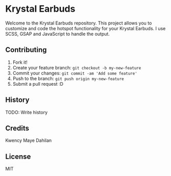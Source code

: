 # Krystal Earbuds

Welcome to the Krystal Earbuds repository. This project allows you to customize and code the hotspot functionality for your Krystal Earbuds. I use SCSS, GSAP and JavaScript to handle the output.

## Contributing

1. Fork it!
2. Create your feature branch: `git checkout -b my-new-feature`
3. Commit your changes: `git commit -am 'Add some feature'`
4. Push to the branch: `git push origin my-new-feature`
5. Submit a pull request :D

## History

TODO: Write history

## Credits

Kwency Maye Dahilan

## License

MIT
